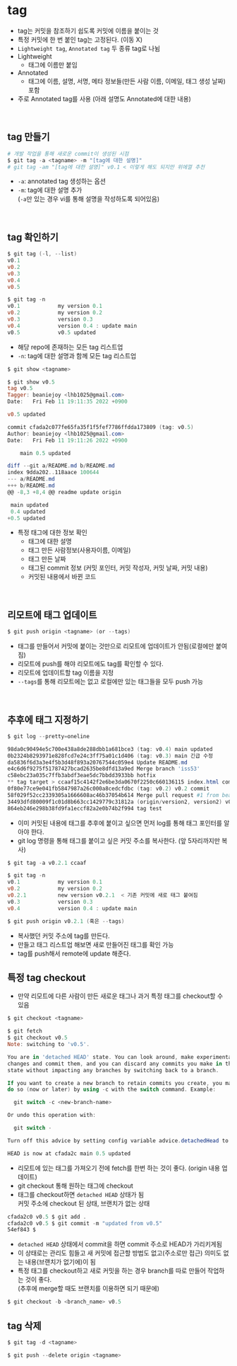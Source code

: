 # tag

- tag는 커밋을 참조하기 쉽도록 커밋에 이름을 붙이는 것
- 특정 커밋에 한 번 붙인 tag는 고정된다. (이동 X)
- `Lightweight tag`, `Annotated tag` 두 종류 tag로 나뉨
- Lightweight
  - 태그에 이름만 붙임
- Annotated
  - 태그에 이름, 설명, 서명, 메타 정보들(만든 사람 이름, 이메일, 태그 생성 날짜) 포함
- 주로 Annotated tag를 사용 (아래 설명도 Annotated에 대한 내용)

<br>

## tag 만들기

```powershell
# 개발 작업을 통해 새로운 commit이 생성된 시점
$ git tag -a <tagname> -m "[tag에 대한 설명]"
# git tag -am "[tag에 대한 설명]" v0.1 < 이렇게 해도 되지만 위에껄 추천
```

- `-a`: annotated tag 생성하는 옵션
- `-m`: tag에 대한 설명 추가  
  (`-a`만 있는 경우 vi를 통해 설명을 작성하도록 되어있음)

<br>

## tag 확인하기

```powershell
$ git tag (-l, --list)
v0.1
v0.2
v0.3
v0.4
v0.5

$ git tag -n
v0.1            my version 0.1
v0.2            my version 0.2
v0.3            version 0.3
v0.4            version 0.4 : update main
v0.5            v0.5 updated
```

- 해당 repo에 존재하는 모든 tag 리스트업
- `-n`: tag에 대한 설명과 함께 모든 tag 리스트업

```powershell
$ git show <tagname>

$ git show v0.5
tag v0.5
Tagger: beaniejoy <lhb1025@gmail.com>
Date:   Fri Feb 11 19:11:35 2022 +0900

v0.5 updated

commit cfada2c077fe65fa35f1f5fef7786ffdda173809 (tag: v0.5)
Author: beaniejoy <lhb1025@gmail.com>
Date:   Fri Feb 11 19:11:26 2022 +0900

    main 0.5 updated

diff --git a/README.md b/README.md
index 9dda202..118aace 100644
--- a/README.md
+++ b/README.md
@@ -8,3 +8,4 @@ readme update origin

 main updated
 0.4 updated
+0.5 updated
```

- 특정 태그에 대한 정보 확인
  - 태그에 대한 설명
  - 태그 만든 사람정보(사용자이름, 이메일)
  - 태그 만든 날짜
  - 태그된 commit 정보 (커밋 포인터, 커밋 작성자, 커밋 날짜, 커밋 내용)
  - 커밋된 내용에서 바뀐 코드

<br>

## 리모트에 태그 업데이트

```powershell
$ git push origin <tagname> (or --tags)
```

- 태그를 만들어서 커밋에 붙이는 것만으로 리모트에 업데이트가 안됨(로컬에만 붙여짐)
- 리모트에 push를 해야 리모트에도 tag를 확인할 수 있다.
- 리모트에 업데이트할 tag 이름을 지정
- `--tags`를 통해 리모트에는 없고 로컬에만 있는 태그들을 모두 push 가능

<br>

## 추후에 태그 지정하기

```powershell
$ git log --pretty=oneline

98da0c90494e5c700e438a8de288dbb1a681bce3 (tag: v0.4) main updated
0b2324b8293971e828fcd7e24c3ff75a01c1d406 (tag: v0.3) main 긴급 수정
da5836f6d3a3e4f5b3d48f893a20767544c059e4 Update README.md
e4c6d6f9275f51787427bcad2635be8dfd13a9ed Merge branch 'iss53'
c58ebc23a035c7ffb3abdf3eae5dc7bbdd3933bb hotfix
** tag target > ccaaf15c4142f2e6be3da0670f2250c660136115 index.html commit
0f80e77ce9e041fb5847987a26c000a8cedcfdbc (tag: v0.2) v0.2 commit
58f029f52cc2339305a1666608ac46b37054b614 Merge pull request #1 from beaniejoy/version2
34493dfd80009f1c01d8b663cc1429779c31812a (origin/version2, version2) v0.1 updated
864eb246e298b38fd9fa1eccf82a2e0b74b2f994 tag test
```

- 이미 커밋된 내용에 태그를 추후에 붙이고 싶으면 먼저 log를 통해 태그 포인터를 알아야 한다.
- git log 명령을 통해 태그를 붙이고 싶은 커밋 주소를 복사한다. (앞 5자리까지만 복사)

```powershell
$ git tag -a v0.2.1 ccaaf

$ git tag -n
v0.1            my version 0.1
v0.2            my version 0.2
v0.2.1          new version v0.2.1  < 기존 커밋에 새로 태그 붙여짐
v0.3            version 0.3
v0.4            version 0.4 : update main

$ git push origin v0.2.1 (혹은 --tags)
```

- 복사했던 커밋 주소에 tag를 만든다.
- 만들고 태그 리스트업 해보면 새로 만들어진 태그를 확인 가능
- tag를 push해서 remote에 update 해준다.

## 특정 tag checkout

- 만약 리모트에 다른 사람이 만든 새로운 태그나 과거 특정 태그를 checkout할 수 있음

```powershell
$ git checkout <tagname>

$ git fetch
$ git checkout v0.5
Note: switching to 'v0.5'.

You are in 'detached HEAD' state. You can look around, make experimental
changes and commit them, and you can discard any commits you make in this
state without impacting any branches by switching back to a branch.

If you want to create a new branch to retain commits you create, you may
do so (now or later) by using -c with the switch command. Example:

  git switch -c <new-branch-name>

Or undo this operation with:

  git switch -

Turn off this advice by setting config variable advice.detachedHead to false

HEAD is now at cfada2c main 0.5 updated
```

- 리모트에 있는 태그를 가져오기 전에 fetch를 한번 하는 것이 좋다. (origin 내용 업데이트)
- git checkout 통해 원하는 태그에 checkout
- 태그를 checkout하면 `detached HEAD` 상태가 됨  
  커밋 주소에 checkout 된 상태, 브랜치가 없는 상태

```powershell
cfada2c0 v0.5 $ git add .
cfada2c0 v0.5 $ git commit -m "updated from v0.5"
54ef843 $
```

- `detached HEAD` 상태에서 commit을 하면 commit 주소로 HEAD가 가리키게됨
- 이 상태로는 관리도 힘들고 새 커밋에 접근할 방법도 없고(주소로만 접근) 의미도 없는 내용(브랜치가 없기에)이 됨
- 특정 태그를 checkout하고 새로 커밋을 하는 경우 branch를 따로 만들어 작업하는 것이 좋다.  
  (추후에 merge할 때도 브랜치를 이용하면 되기 때문에)

```powershell
$ git checkout -b <branch_name> v0.5
```

## tag 삭제

```powershell
$ git tag -d <tagname>
```

```powershell
$ git push --delete origin <tagname>
```
